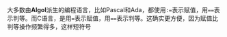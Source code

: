 大多数由**Algol**派生的编程语言，比如Pascal和Ada，都使用`:=`表示赋值，用`==`表示判等。而C语言，是用`=`表示赋值，用`==`表示判等。这确实更方便，因为赋值比判等操作频繁得多，这样短符号